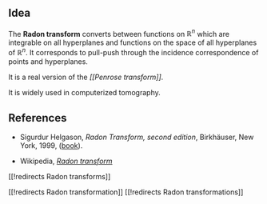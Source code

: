 
## Idea

The **Radon transform** converts between functions on $\mathbb{R}^n$ which are integrable on all hyperplanes and functions on the space of all hyperplanes of $\mathbb{R}^n$. It corresponds to pull-push through the incidence correspondence of points and hyperplanes.

It is a real version of the _[[Penrose transform]]_.

It is widely used in computerized tomography.


## References

* Sigurdur Helgason, _Radon Transform, second edition_, Birkhäuser, New York, 1999, ([book](http://www-math.mit.edu/~helgason/Radonbook.pdf)).

* Wikipedia, _[Radon transform](http://en.wikipedia.org/wiki/Radon_transform)_

[[!redirects Radon transforms]]

[[!redirects Radon transformation]]
[[!redirects Radon transformations]]